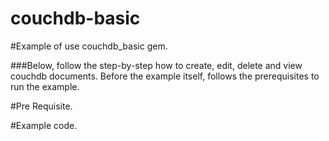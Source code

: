 couchdb-basic
=============

#Example of use couchdb_basic gem.

###Below, follow the step-by-step how to create, edit, delete and view couchdb documents. Before the example itself, follows the prerequisites to run the example.

#Pre Requisite.

#Example code.
